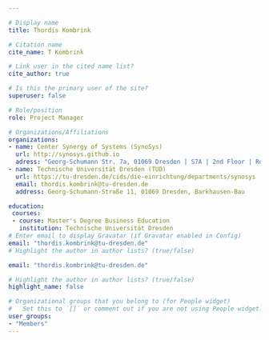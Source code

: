 ```yaml
---

# Display name
title: Thordis Kombrink

# Citation name
cite_name: T Kombrink

# Link user in the cited name list?
cite_author: true

# Is this the primary user of the site?
superuser: false

# Role/position
role: Project Manager

# Organizations/Affiliations
organizations:
- name: Center Synergy of Systems (SynoSys)
  url: http://synosys.github.io
  adress: "Georg-Schumann Str. 7a, 01069 Dresden | S7A | 2nd Floor | Room: 205"
- name: Technische Universität Dresden (TUD)
  url: https://tu-dresden.de/cids/die-einrichtung/departments/synosys
  email: thordis.kombrink@tu-dresden.de
  address: Georg-Schumann-Straße 11, 01069 Dresden, Barkhausen-Bau

education:
 courses:
 - course: Master's Degree Business Education
   institution: Technische Universität Dresden
# Enter email to display Gravatar (if Gravatar enabled in Config)
email: "thordis.kombrink@tu-dresden.de"
# Highlight the author in author lists? (true/false)

email: "thordis.kombrink@tu-dresden.de"

# Highlight the author in author lists? (true/false)
highlight_name: false

# Organizational groups that you belong to (for People widget)
#   Set this to `[]` or comment out if you are not using People widget.
user_groups:
- "Members"
---
```

